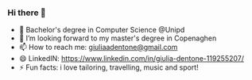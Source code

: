 ### Hi there 👋

- 🌱 Bachelor's degree in Computer Science @Unipd 
- 👯 I’m looking forward to my master's degree in Copenaghen 
- 📫 How to reach me: giuliaadentone@gmail.com
- 😄 LinkedIN: https://www.linkedin.com/in/giulia-dentone-119255207/
- ⚡ Fun facts: i love tailoring, travelling, music and sport!
